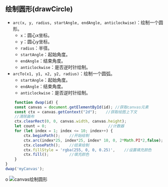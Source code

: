 ## 绘制圆形(drawCircle)
- `arc(x, y, radius, startAngle, endAngle, anticlockwise)`：绘制一个圆形。
    - `x`：圆心x坐标。
    - `y`：圆心y坐标。
    - `radius`：半径。
    - `startAngle`：起始角度。
    - `endAngle`：结束角度。
    - `anticlockwise`：是否逆时针绘制。
- `arcTo(x1, y1, x2, y2, radius)`：绘制一个圆弧。
    - `startAngle`：起始角度。
    - `endAngle`：结束角度。
    - `anticlockwise`：是否逆时针绘制。
```js
    function dwap(id) {
    const canvas = document.getElementById(id); //获取canvas元素
    const ctx = canvas.getContext("2d");    //获取绘图上下文
    //清除画布
    ctx.clearRect(0, 0, canvas.width, canvas.height);
    let count = 0;                           //计数器
    for (let index = 1; index <= 10; index++) {
        ctx.beginPath();    //开始绘制
        ctx.arc(index*25, index*25, index* 10, 0, 2*Math.PI*2,false);  //绘制圆形
        ctx.closePath();    //结束绘制
        ctx.fillStyle = 'rgba(255, 0, 0, 0.25)',    //设置填充颜色
        ctx.fill();         //填充颜色
    }
}
dwap('myCanvas');
```
o
![canvas绘制圆形](/public/images/html/绘制圆形.jpg)